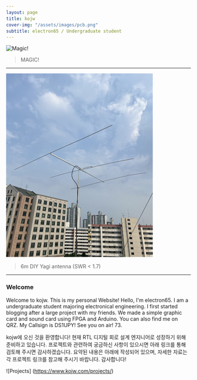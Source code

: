 ```yaml
---
layout: page
title: kojw
cover-img: "/assets/images/pcb.png"
subtitle: electron65 / Undergraduate student
---
```


![Magic!](/assets/img/magic.gif)


> MAGIC!

---

<img src="/assets/other_image/6m_ant.jpg" alt="Yagi DX!" width="400" height="500">

> 6m DIY Yagi antenna (SWR < 1.7)

---

### Welcome
Welcome to kojw. This is my personal Website! Hello, I'm electron65. I am a undergraduate student majoring electronical engineering. I first started blogging after a large project with my friends. We made a simple graphic card and sound card using FPGA and Arduino. You can also find me on QRZ. My Callsign is DS1UPY! See you on air! 73.

kojw에 오신 것을 환영합니다!
현재 RTL 디지털 회로 설계 엔지니어로 성장하기 위해 준비하고 있습니다.
프로젝트와 관련하여 궁금하신 사항이 있으시면 아래 링크를 통해 검토해 주시면 감사하겠습니다.
요약된 내용은 아래에 작성되어 있으며, 자세한 자료는 각 프로젝트 링크를 참고해 주시기 바랍니다.
감사합니다!

![Projects] (https://www.kojw.com/projects/)
